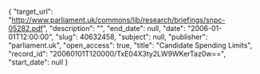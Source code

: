 {
  "target_url": "http://www.parliament.uk/commons/lib/research/briefings/snpc-05282.pdf", 
  "description": "", 
  "end_date": null, 
  "date": "2006-01-01T12:00:00", 
  "slug": 40632458, 
  "subject": null, 
  "publisher": "parliament.uk", 
  "open_access": true, 
  "title": "Candidate Spending Limits", 
  "record_id": "20060101T120000/TxE04X3ty2LW9WKerTaz0w==", 
  "start_date": null
}

